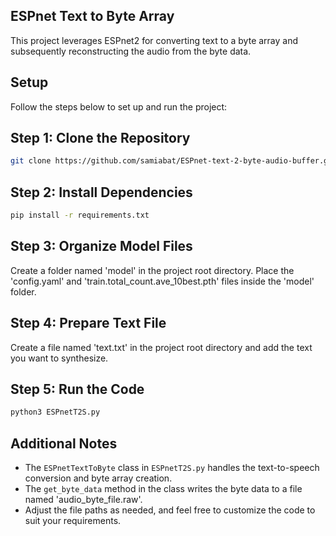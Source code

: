 ## ESPnet Text to Byte Array

This project leverages ESPnet2 for converting text to a byte array and subsequently reconstructing the audio from the byte data.

## Setup

Follow the steps below to set up and run the project:

## Step 1: Clone the Repository
```bash
git clone https://github.com/samiabat/ESPnet-text-2-byte-audio-buffer.git
```

## Step 2: Install Dependencies
```bash
pip install -r requirements.txt
```

## Step 3: Organize Model Files
Create a folder named 'model' in the project root directory.
 Place the 'config.yaml' and 'train.total_count.ave_10best.pth' files inside the 'model' folder.

## Step 4: Prepare Text File
Create a file named 'text.txt' in the project root directory and add the text you want to synthesize.

## Step 5: Run the Code
```bash
python3 ESPnetT2S.py
```

## Additional Notes
- The `ESPnetTextToByte` class in `ESPnetT2S.py` handles the text-to-speech conversion and byte array creation.
- The `get_byte_data` method in the class writes the byte data to a file named 'audio_byte_file.raw'.
- Adjust the file paths as needed, and feel free to customize the code to suit your requirements.
